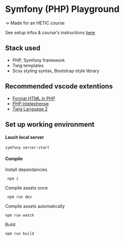 # Symfony (PHP) Playground

→ Made for an HETIC course

See setup infos & course's instructions [here](https://github.com/Antoine07/hetic_symfony/blob/main/Introduction/tp_02_days.md)

## Stack used

- PHP, Symfony framework
- Twig templates
- Scss styling syntax, Bootstrap style library

## Recommended vscode extentions

- [Format HTML in PHP](https://marketplace.visualstudio.com/items?itemName=rifi2k.format-html-in-php)
- [PHP Intelephense](https://marketplace.visualstudio.com/items?itemName=bmewburn.vscode-intelephense-client)
- [Twig Language 2](https://marketplace.visualstudio.com/items?itemName=mblode.twig-language-2)

## Set up working environment

#### Lauch local server

```
symfony server:start
```

#### Compile

Install dependancies

```
 npm i
```

Compile assets once

```
 npm run dev
```

Compile assets automatically

```
npm run watch
```

Build

```
npm run build
```
